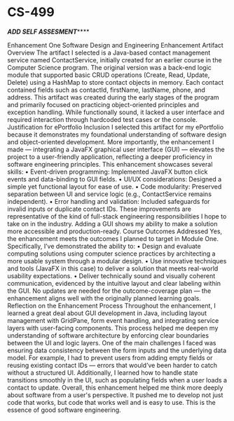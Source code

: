 # CS-499
*****ADD SELF ASSESMENT*********

Enhancement One
Software Design and Engineering Enhancement
Artifact Overview
The artifact I selected is a Java-based contact management service named ContactService, initially created for an earlier course in the Computer Science program. The original version was a back-end logic module that supported basic CRUD operations (Create, Read, Update, Delete) using a HashMap to store contact objects in memory. Each contact contained fields such as contactId, firstName, lastName, phone, and address.
This artifact was created during the early stages of the program and primarily focused on practicing object-oriented principles and exception handling. While functionally sound, it lacked a user interface and required interaction through hardcoded test cases or the console.
Justification for ePortfolio Inclusion
I selected this artifact for my ePortfolio because it demonstrates my foundational understanding of software design and object-oriented development. More importantly, the enhancement I made — integrating a JavaFX graphical user interface (GUI) — elevates the project to a user-friendly application, reflecting a deeper proficiency in software engineering principles.
This enhancement showcases several skills:
•	Event-driven programming: Implemented JavaFX button click events and data-binding to GUI fields.
•	UI/UX considerations: Designed a simple yet functional layout for ease of use.
•	Code modularity: Preserved separation between UI and service logic (e.g., ContactService remains independent).
•	Error handling and validation: Included safeguards for invalid inputs or duplicate contact IDs.
These improvements are representative of the kind of full-stack engineering responsibilities I hope to take on in the industry. Adding a GUI shows my ability to make a solution more accessible and production-ready.
Course Outcomes Addressed
Yes, the enhancement meets the outcomes I planned to target in Module One. Specifically, I’ve demonstrated the ability to:
•	Design and evaluate computing solutions using computer science practices by architecting a more usable system through a modular design.
•	Use innovative techniques and tools (JavaFX in this case) to deliver a solution that meets real-world usability expectations.
•	Deliver technically sound and visually coherent communication, evidenced by the intuitive layout and clear labeling within the GUI.
No updates are needed for the outcome-coverage plan — the enhancement aligns well with the originally planned learning goals.
Reflection on the Enhancement Process
Throughout the enhancement, I learned a great deal about GUI development in Java, including layout management with GridPane, form event handling, and integrating service layers with user-facing components. This process helped me deepen my understanding of software architecture by enforcing clear boundaries between the UI and logic layers.
One of the main challenges I faced was ensuring data consistency between the form inputs and the underlying data model. For example, I had to prevent users from adding empty fields or reusing existing contact IDs — errors that would’ve been harder to catch without a structured UI. Additionally, I learned how to handle state transitions smoothly in the UI, such as populating fields when a user loads a contact to update.
Overall, this enhancement helped me think more deeply about software from a user's perspective. It pushed me to develop not just code that works, but code that works well and is easy to use. This is the essence of good software engineering.

